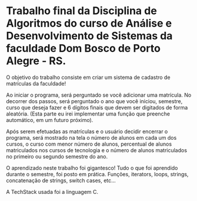 # Trabalho final da Disciplina de Algoritmos do curso de Análise e Desenvolvimento de Sistemas da faculdade Dom Bosco de Porto Alegre - RS.

O objetivo do trabalho consiste em criar um sistema de cadastro de matrículas da faculdade!

Ao iniciar o programa, será perguntado se você adicionar uma matrícula. No decorrer dos passos, será perguntado o ano que você iniciou, semestre, curso que deseja fazer e 6 dígitos finais que devem ser digitados de forma aleatória. (Esta parte eu irei implementar uma função que preenche automático, em um futuro próximo).

Após serem efetuadas as matrículas e o usuário decidir encerrar o programa, será mostrado na tela o número de alunos em cada um dos cursos, o curso com menor número de alunos, percentual de alunos matriculados nos cursos de tecnologia e o número de alunos matriculados no primeiro ou segundo semestre do ano.

O aprendizado neste trabalho foi gigantesco! Tudo o que foi aprendido durante o semestre, foi posto em prática. Funções, iterators, loops, strings, concatenação de strings, switch cases, etc...

A TechStack usada foi a linguagem C.
